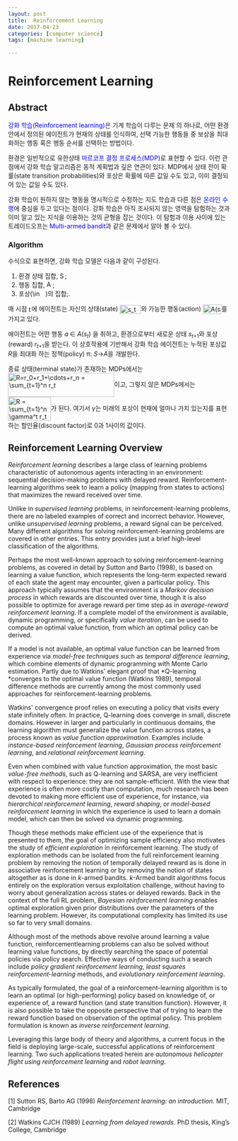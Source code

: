 ```yaml
---
layout: post
title:  Reinforcement Learning
date: 2017-04-23
categories: [computer science]
tags: [machine learning]

---
```



# Reinforcement Learning

## Abstract 

<font color="blue">강화 학습(Reinforcement learning)</font>은 기계 학습이 다루는 문제 의 하나로, 어떤 환경 안에서 정의된 에이전트가 현재의 상태를 인식하여, 선택 가능한 행동들 중 보상을 최대화하는 행동 혹은 행동 순서를 선택하는 방법이다.

환경은 일반적으로 유한상태 <font color="blue">마르코프 결정 프로세스(MDP)</font>로 표현할 수 있다. 이런 관점에서 강화 학습 알고리즘은 동적 계획법과 깊은 연관이 있다. MDP에서 상태 전이 확률(state transition probabilities)와 포상은 확률에 따른 값일 수도 있고, 이미 결정되어 있는 값일 수도 있다.

강화 학습이 원하지 않는 행동을 명시적으로 수정하는 지도 학습과 다른 점은 <font color="blue">온라인 수행</font>에 중심을 두고 있다는 점이다. 강화 학습은 아직 조사되지 않는 영역을 탐험하는 것과 이미 알고 있는 지식을 이용하는 것의 균형을 잡는 것이다. 이 탐험과 이용 사이에 있는 트레이드오프는 <font color="blue">Multi-armed bandit</font>과 같은 문제에서 알아 볼 수 있다.

### Algorithm

<p>수식으로 표현하면, 강화 학습 모델은 다음과 같이 구성된다.</p>
<ol>
<li>환경 상태 집합, <span class="mwe-math-element"><span class="mwe-math-mathml-inline mwe-math-mathml-a11y" style="display: none;"><math xmlns="http://www.w3.org/1998/Math/MathML">
  <semantics>
    <mrow class="MJX-TeXAtom-ORD">
      <mstyle displaystyle="true" scriptlevel="0">
        <mi>S</mi>
      </mstyle>
    </mrow>
    <annotation encoding="application/x-tex">{\displaystyle S}</annotation>
  </semantics>
</math></span><img src="https://wikimedia.org/api/rest_v1/media/math/render/svg/4611d85173cd3b508e67077d4a1252c9c05abca2" class="mwe-math-fallback-image-inline" aria-hidden="true" style="vertical-align: -0.338ex; width:1.51ex; height:2.176ex;" alt="S"></span>;</li>
<li>행동 집합, <span class="mwe-math-element"><span class="mwe-math-mathml-inline mwe-math-mathml-a11y" style="display: none;"><math xmlns="http://www.w3.org/1998/Math/MathML">
  <semantics>
    <mrow class="MJX-TeXAtom-ORD">
      <mstyle displaystyle="true" scriptlevel="0">
        <mi>A</mi>
      </mstyle>
    </mrow>
    <annotation encoding="application/x-tex">{\displaystyle A}</annotation>
  </semantics>
</math></span><img src="https://wikimedia.org/api/rest_v1/media/math/render/svg/7daff47fa58cdfd29dc333def748ff5fa4c923e3" class="mwe-math-fallback-image-inline" aria-hidden="true" style="vertical-align: -0.338ex; width:1.754ex; height:2.343ex;" alt="A"></span>;</li>
<li>포상(<span class="mwe-math-element"><span class="mwe-math-mathml-inline mwe-math-mathml-a11y" style="display: none;"><math xmlns="http://www.w3.org/1998/Math/MathML">
  <semantics>
    <mrow class="MJX-TeXAtom-ORD">
      <mstyle displaystyle="true" scriptlevel="0">
        <mo>∈<!-- ∈ --></mo>
        <mrow class="MJX-TeXAtom-ORD">
          <mrow class="MJX-TeXAtom-ORD">
            <mi mathvariant="double-struck">R</mi>
          </mrow>
        </mrow>
      </mstyle>
    </mrow>
    <annotation encoding="application/x-tex">{\displaystyle \in {\mathbb {R}}}</annotation>
  </semantics>
</math></span><img src="https://wikimedia.org/api/rest_v1/media/math/render/svg/79fe229724b6ed100fa1a67a4382563bd15aa952" class="mwe-math-fallback-image-inline" aria-hidden="true" style="vertical-align: -0.338ex; width:3.894ex; height:2.176ex;" alt="\in \Bbb{R} "></span>)의 집합;.</li>
</ol>
<p>매 시점 <span class="mwe-math-element"><span class="mwe-math-mathml-inline mwe-math-mathml-a11y" style="display: none;"><math xmlns="http://www.w3.org/1998/Math/MathML">
  <semantics>
    <mrow class="MJX-TeXAtom-ORD">
      <mstyle displaystyle="true" scriptlevel="0">
        <mi>t</mi>
      </mstyle>
    </mrow>
    <annotation encoding="application/x-tex">{\displaystyle t}</annotation>
  </semantics>
</math></span><img src="https://wikimedia.org/api/rest_v1/media/math/render/svg/65658b7b223af9e1acc877d848888ecdb4466560" class="mwe-math-fallback-image-inline" aria-hidden="true" style="vertical-align: -0.338ex; width:0.85ex; height:2.009ex;" alt="t"></span>에 에이전트는 자신의 상태(state) <span class="mwe-math-element"><span class="mwe-math-mathml-inline mwe-math-mathml-a11y" style="display: none;"><math xmlns="http://www.w3.org/1998/Math/MathML">
  <semantics>
    <mrow class="MJX-TeXAtom-ORD">
      <mstyle displaystyle="true" scriptlevel="0">
        <msub>
          <mi>s</mi>
          <mrow class="MJX-TeXAtom-ORD">
            <mi>t</mi>
          </mrow>
        </msub>
        <mo>∈<!-- ∈ --></mo>
        <mi>S</mi>
      </mstyle>
    </mrow>
    <annotation encoding="application/x-tex">{\displaystyle s_{t}\in S}</annotation>
  </semantics>
</math></span><img src="https://wikimedia.org/api/rest_v1/media/math/render/svg/67cebe200c4f9f636629d2bb16d150343b9e91be" class="mwe-math-fallback-image-inline" aria-hidden="true" style="vertical-align: -0.671ex; width:6.295ex; height:2.509ex;" alt="s_t \in S"></span>와 가능한 행동(action) <span class="mwe-math-element"><span class="mwe-math-mathml-inline mwe-math-mathml-a11y" style="display: none;"><math xmlns="http://www.w3.org/1998/Math/MathML">
  <semantics>
    <mrow class="MJX-TeXAtom-ORD">
      <mstyle displaystyle="true" scriptlevel="0">
        <mi>A</mi>
        <mo stretchy="false">(</mo>
        <msub>
          <mi>s</mi>
          <mrow class="MJX-TeXAtom-ORD">
            <mi>t</mi>
          </mrow>
        </msub>
        <mo stretchy="false">)</mo>
      </mstyle>
    </mrow>
    <annotation encoding="application/x-tex">{\displaystyle A(s_{t})}</annotation>
  </semantics>
</math></span><img src="https://wikimedia.org/api/rest_v1/media/math/render/svg/d200049874a099b78dc10c824e93c444eb609e53" class="mwe-math-fallback-image-inline" aria-hidden="true" style="vertical-align: -0.838ex; width:5.518ex; height:2.843ex;" alt="A(s_t)"></span>를 가지고 있다.</p>
<p>에이전트는 어떤 행동 <i>a</i> ∈ <i>A</i>(<i>s</i><sub><i>t</i></sub>) 을 취하고, 환경으로부터 새로운 상태 <i>s</i><sub><i>t</i>+1</sub>와 포상(reward) <i>r</i><sub><i>t</i>+1</sub>을 받는다. 이 상호작용에 기반해서 강화 학습 에이전트는 누적된 포상값 <i>R</i>을 최대화 하는 정책(policy) π: <i>S</i>→<i>A</i>을 개발한다.</p>
<p>종료 상태(terminal state)가 존재하는 MDPs에서는 <span class="mwe-math-element"><span class="mwe-math-mathml-inline mwe-math-mathml-a11y" style="display: none;"><math xmlns="http://www.w3.org/1998/Math/MathML">
  <semantics>
    <mrow class="MJX-TeXAtom-ORD">
      <mstyle displaystyle="true" scriptlevel="0">
        <mi>R</mi>
        <mo>=</mo>
        <msub>
          <mi>r</mi>
          <mrow class="MJX-TeXAtom-ORD">
            <mn>0</mn>
          </mrow>
        </msub>
        <mo>+</mo>
        <msub>
          <mi>r</mi>
          <mrow class="MJX-TeXAtom-ORD">
            <mn>1</mn>
          </mrow>
        </msub>
        <mo>+</mo>
        <mo>⋯<!-- ⋯ --></mo>
        <mo>+</mo>
        <msub>
          <mi>r</mi>
          <mrow class="MJX-TeXAtom-ORD">
            <mi>n</mi>
          </mrow>
        </msub>
        <mo>=</mo>
        <munderover>
          <mo>∑<!-- ∑ --></mo>
          <mrow class="MJX-TeXAtom-ORD">
            <mi>t</mi>
            <mo>=</mo>
            <mn>1</mn>
          </mrow>
          <mrow class="MJX-TeXAtom-ORD">
            <mi>n</mi>
          </mrow>
        </munderover>
        <msub>
          <mi>r</mi>
          <mrow class="MJX-TeXAtom-ORD">
            <mi>t</mi>
          </mrow>
        </msub>
      </mstyle>
    </mrow>
    <annotation encoding="application/x-tex">{\displaystyle R=r_{0}+r_{1}+\cdots +r_{n}=\sum _{t=1}^{n}r_{t}}</annotation>
  </semantics>
</math></span><img src="https://wikimedia.org/api/rest_v1/media/math/render/svg/47bb197ef318bd95faedc9354a49e921c7ac1769" class="mwe-math-fallback-image-inline" aria-hidden="true" style="vertical-align: -3.005ex; width:31.45ex; height:7.009ex;" alt="R=r_0+r_1+\cdots+r_n = \sum_{t=1}^n r_t"></span>이고, 그렇지 않은 MDPs에서는 <span class="mwe-math-element"><span class="mwe-math-mathml-inline mwe-math-mathml-a11y" style="display: none;"><math xmlns="http://www.w3.org/1998/Math/MathML">
  <semantics>
    <mrow class="MJX-TeXAtom-ORD">
      <mstyle displaystyle="true" scriptlevel="0">
        <mi>R</mi>
        <mo>=</mo>
        <munderover>
          <mo>∑<!-- ∑ --></mo>
          <mrow class="MJX-TeXAtom-ORD">
            <mi>t</mi>
            <mo>=</mo>
            <mn>1</mn>
          </mrow>
          <mrow class="MJX-TeXAtom-ORD">
            <mi>n</mi>
          </mrow>
        </munderover>
        <msup>
          <mi>γ<!-- γ --></mi>
          <mrow class="MJX-TeXAtom-ORD">
            <mi>t</mi>
          </mrow>
        </msup>
        <msub>
          <mi>r</mi>
          <mrow class="MJX-TeXAtom-ORD">
            <mi>t</mi>
          </mrow>
        </msub>
      </mstyle>
    </mrow>
    <annotation encoding="application/x-tex">{\displaystyle R=\sum _{t=1}^{n}\gamma ^{t}r_{t}}</annotation>
  </semantics>
</math></span><img src="https://wikimedia.org/api/rest_v1/media/math/render/svg/8ffd9289850e5e9a8256bdca04c3b2ec9badd118" class="mwe-math-fallback-image-inline" aria-hidden="true" style="vertical-align: -3.005ex; width:12.652ex; height:7.009ex;" alt="R = \sum_{t=1}^n \gamma^t r_t"></span>가 된다. 여기서 <i>γ</i>는 미래의 포상이 현재에 얼마나 가치 있는지를 표현하는 할인율(discount factor)로 0과 1사이의 값이다.</p>

## Reinforcement Learning Overview

*Reinforcement learning* describes a large class of learning problems characteristic of autonomous agents interacting in an environment: sequential decision-making problems with delayed reward. Reinforcement-learning algorithms seek to learn a policy (mapping from states to actions) that maximizes the reward received over time.
Unlike in *supervised learning* problems, in reinforcement-learning problems, there are no labeled examples of correct and incorrect behavior. However, unlike *unsupervised learning* problems, a reward signal can be perceived.Many different algorithms for solving reinforcement-learning problems are covered in other entries. This entry provides just a brief high-level classification of the algorithms.Perhaps the most well-known approach to solving reinforcement-learning problems, as covered in detail by Sutton and Barto (1998), is based on learning a value function, which represents the long-term expected reward of each state the agent may encounter, given a particular policy. This approach typically assumes that the environment is a  *Markov decision process* in which rewards are discounted over time, though it is also possible to optimize for average reward per time step as in *average-reward reinforcement learning*. If a complete model of the environment is available,  dynamic programming, or specifically *value iteration*, can be used to compute an optimal value function, from which an optimal policy can be derived.If a model is not available, an optimal value function can be learned from experience via *model-free techniques* such as *temporal difference learning*, which combine elements of dynamic programming with Monte Carlo estimation. Partly due to Watkins' elegant proof that *Q-learning *converges to the optimal value function (Watkins 1989), temporal difference methods are currently among the most commonly used approaches for reinforcement-learning problems.Watkins' convergence proof relies on executing a policy that visits every state infinitely often. In practice, Q-learning does converge in small, discrete domains. However in larger and particularly in continuous domains, the learning algorithm must generalize the value function across states, a process known as *value function approximation*. Examples include *instance-based reinforcement learning*, *Gaussian process reinforcement learning*, and *relational reinforcement learning*.Even when combined with value function approximation, the most basic *value-free methods*, such as Q-learning and SARSA, are very inefficient with respect to experience: they are not sample-efficient. With the view that experience is often more costly than computation, much research has been devoted to making more efficient use of experience, for instance, via *hierarchical reinforcement learning*, *reward shaping*, or *model-based reinforcement learning* in which the experience is used to learn a domain model, which can then be solved via dynamic programming.Though these methods make efficient use of the experience that is presented to them, the goal of optimizing sample efficiency also motivates the study of *efficient exploration* in reinforcement learning. The study of exploration methods can be isolated from the full reinforcement learning problem by removing the notion of temporally delayed reward as is done in  associative reinforcement learning or by removing the notion of states altogether as is done in *k*-armed bandits. *k*-Armed bandit algorithms focus entirely on the exploration versus exploitation challenge, without having to worry about generalization across states or delayed rewards. Back in the context of the full RL problem, *Bayesian reinforcement learning* enables optimal exploration given prior distributions over the parameters of the learning problem. However, its computational complexity has limited its use so far to very small domains.Although most of the methods above revolve around learning a value function, reinforcementlearning problems can also be solved without learning value functions, by directly searching the space of potential policies via policy search. Effective ways of conducting such a search include *policy gradient reinforcement learning*, *least squares reinforcement-learning* methods, and *evolutionary reinforcement learning*.As typically formulated, the goal of a reinforcement-learning algorithm is to learn an optimal (or high-performing) policy based on knowledge of, or experience of, a reward function (and state transition function). However, it is also possible to take the opposite perspective that of trying to learn the reward function based on observation of the optimal policy. This problem formulation is known as *inverse reinforcement learning*.Leveraging this large body of theory and algorithms, a current focus in the field is deploying large-scale, successful applications of reinforcement learning. Two such applications treated herein are *autonomous helicopter flight using reinforcement learning* and *robot learning*.

## References
[1] Sutton RS, Barto AG (1998) *Reinforcement learning: an introduction*. MIT, Cambridge
[2] Watkins CJCH (1989) *Learning from delayed rewards*. PhD thesis, King’s College, Cambridge